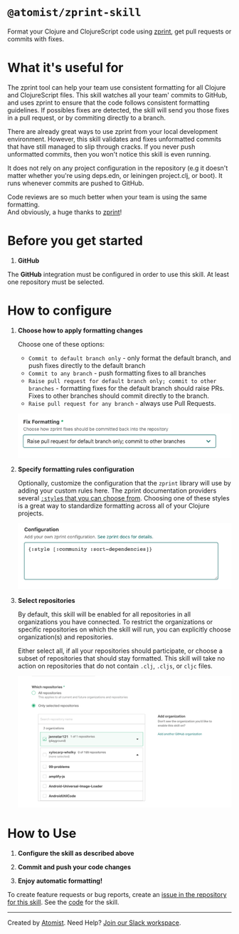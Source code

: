 # `@atomist/zprint-skill`

<!---atomist-skill-readme:start--->

Format your Clojure and ClojureScript code using [zprint][zprint], get pull requests or commits with fixes.

# What it's useful for

The zprint tool can help your team use consistent formatting for all Clojure and ClojureScript files.
This skill watches all your team' commits to GitHub, and uses zprint to ensure that the code follows consistent formatting guidelines.
If possibles fixes are detected, the skill will send you those fixes in a pull request, or by commiting directly to a branch.

There are already great ways to use zprint from your local development environment.
However, this skill validates and fixes unformatted commits that have still managed to slip through cracks.
If you never push unformatted commits, then you won't notice this skill is even running.

It does not rely on any project configuration in the repository (e.g it doesn't matter whether you're using
deps.edn, or leiningen project.clj, or boot). It runs whenever commits are pushed to GitHub.

Code reviews are so much better when your team is using the same formatting.  
And obviously, a huge thanks to [zprint][zprint]!

# Before you get started

1.  **GitHub**

The **GitHub** integration must be configured in order to use this skill.
At least one repository must be selected.

# How to configure

1.  **Choose how to apply formatting changes**

    Choose one of these options:

    * `Commit to default branch only` - only format the default branch, and push fixes directly to the default branch
    * `Commit to any branch` - push formatting fixes to all branches
    * `Raise pull request for default branch only; commit to other branches` - formatting fixes for the default branch
       should raise PRs. Fixes to other branches should commit directly to the branch.
    * `Raise pull request for any branch` - always use Pull Requests.

    ![screenshot1](docs/images/screenshot1.png)

2.  **Specify formatting rules configuration**

    Optionally, customize the configuration that the `zprint` library will use by adding your custom rules here. The
    zprint documentation providers several [`:style`s that you can choose from](https://github.com/kkinnear/zprint/blob/master/doc/reference.md#available-styles). Choosing one
    of these styles is a great way to standardize formatting across all of your Clojure projects.

    ![screenshot2](docs/images/screenshot2.png)

3.  **Select repositories**

    By default, this skill will be enabled for all repositories in all organizations you have connected. To restrict
    the organizations or specific repositories on which the skill will run, you can explicitly
    choose organization(s) and repositories.

    Either select all, if all your repositories should participate, or choose a subset of repositories that should
    stay formatted. This skill will take no action on repositories that do not contain `.clj`, `.cljs`, or `cljc` files.

    ![repo-filter](docs/images/repo-filter.png)

# How to Use

1. **Configure the skill as described above**

1. **Commit and push your code changes**

1. **Enjoy automatic formatting!**

To create feature requests or bug reports, create an [issue in the repository for this skill](https://github.com/atomist-skills/zprint-skill/issues).
See the [code](https://github.com/atomist-skills/zprint-skill) for the skill.

[zprint]: https://github.com/kkinnear/zprint

<!---atomist-skill-readme:end--->

---

Created by [Atomist][atomist].
Need Help? [Join our Slack workspace][slack].

[atomist]: https://atomist.com/ "Atomist - How Teams Deliver Software"
[slack]: https://join.atomist.com/ "Atomist Community Slack"
